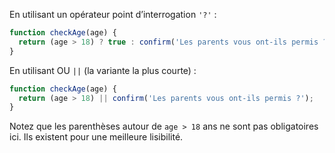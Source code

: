 En utilisant un opérateur point d’interrogation `'?'` :

```js
function checkAge(age) {
  return (age > 18) ? true : confirm('Les parents vous ont-ils permis ?');
}
```

En utilisant OU `||` (la variante la plus courte) :

```js
function checkAge(age) {
  return (age > 18) || confirm('Les parents vous ont-ils permis ?');
}
```

Notez que les parenthèses autour de `age > 18` ans ne sont pas obligatoires ici. Ils existent pour une meilleure lisibilité.
